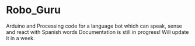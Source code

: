 # Robo_Guru
Arduino and Processing code for a language bot which can speak, sense and react with Spanish words
Documentation is still in progress! Will update it in a week.
